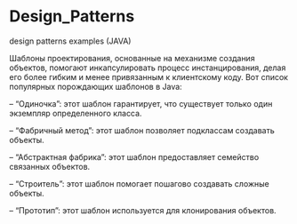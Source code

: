 # Design_Patterns
design patterns examples (JAVA)

Шаблоны проектирования, основанные на механизме создания объектов, помогают инкапсулировать процесс инстанцирования, делая его более гибким и менее привязанным к клиентскому коду. Вот список популярных порождающих шаблонов в Java:

– “Одиночка”: этот шаблон гарантирует, что существует только один экземпляр определенного класса.

– “Фабричный метод”: этот шаблон позволяет подклассам создавать объекты.

– “Абстрактная фабрика”: этот шаблон предоставляет семейство связанных объектов.

– “Строитель”: этот шаблон помогает пошагово создавать сложные объекты.

– “Прототип”: этот шаблон используется для клонирования объектов.

